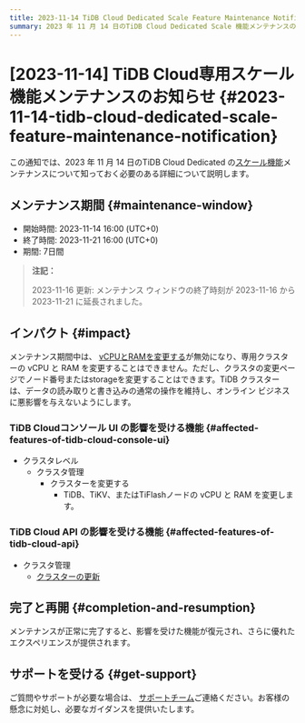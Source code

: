 ```yaml
---
title: 2023-11-14 TiDB Cloud Dedicated Scale Feature Maintenance Notification
summary: 2023 年 11 月 14 日のTiDB Cloud Dedicated Scale 機能メンテナンスの詳細 (メンテナンス ウィンドウや影響など) について説明します。
---
```


# [2023-11-14] TiDB Cloud専用スケール機能メンテナンスのお知らせ {#2023-11-14-tidb-cloud-dedicated-scale-feature-maintenance-notification}

この通知では、2023 年 11 月 14 日のTiDB Cloud Dedicated の[スケール機能](https://docs.pingcap.com/tidbcloud/scale-tidb-cluster#scale-your-tidb-cluster)メンテナンスについて知っておく必要のある詳細について説明します。

## メンテナンス期間 {#maintenance-window}

-   開始時間: 2023-11-14 16:00 (UTC+0)
-   終了時間: 2023-11-21 16:00 (UTC+0)
-   期間: 7日間

> **注記：**
>
> 2023-11-16 更新: メンテナンス ウィンドウの終了時刻が 2023-11-16 から 2023-11-21 に延長されました。

## インパクト {#impact}

メンテナンス期間中は、 [vCPUとRAMを変更する](https://docs.pingcap.com/tidbcloud/scale-tidb-cluster#change-vcpu-and-ram)が無効になり、専用クラスターの vCPU と RAM を変更することはできません。ただし、クラスタの変更ページでノード番号またはstorageを変更することはできます。TiDB クラスターは、データの読み取りと書き込みの通常の操作を維持し、オンライン ビジネスに悪影響を与えないようにします。

### TiDB Cloudコンソール UI の影響を受ける機能 {#affected-features-of-tidb-cloud-console-ui}

-   クラスタレベル
    -   クラスタ管理
        -   クラスターを変更する
            -   TiDB、TiKV、またはTiFlashノードの vCPU と RAM を変更します。

### TiDB Cloud API の影響を受ける機能 {#affected-features-of-tidb-cloud-api}

-   クラスタ管理
    -   [クラスターの更新](https://docs.pingcap.com/tidbcloud/api/v1beta#tag/Cluster/operation/UpdateCluster)

## 完了と再開 {#completion-and-resumption}

メンテナンスが正常に完了すると、影響を受けた機能が復元され、さらに優れたエクスペリエンスが提供されます。

## サポートを受ける {#get-support}

ご質問やサポートが必要な場合は、 [サポートチーム](/tidb-cloud/tidb-cloud-support.md)ご連絡ください。お客様の懸念に対処し、必要なガイダンスを提供いたします。
